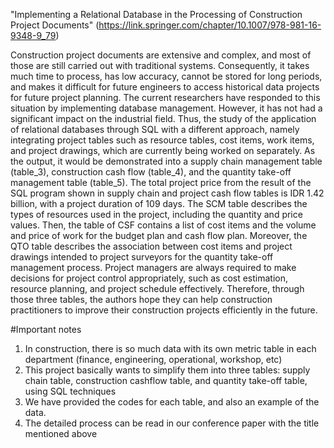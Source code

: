 "Implementing a Relational Database in the Processing of Construction Project Documents"
(https://link.springer.com/chapter/10.1007/978-981-16-9348-9_79)

Construction project documents are extensive and complex, and most of those are still carried out with traditional systems. Consequently, it takes much time to process, has low accuracy, cannot be stored for long periods, and makes it difficult for future engineers to access historical data projects for future project planning. The current researchers have responded to this situation by implementing database management. However, it has not had a significant impact on the industrial field. Thus, the study of the application of relational databases through SQL with a different approach, namely integrating project tables such as resource tables, cost items, work items, and project drawings, which are currently being worked on separately. As the output, it would be demonstrated into a supply chain management table (table_3), construction cash flow (table_4), and the quantity take-off management table (table_5). The total project price from the result of the SQL program shown in supply chain and project cash flow tables is IDR 1.42 billion, with a project duration of 109 days. The SCM table describes the types of resources used in the project, including the quantity and price values. Then, the table of CSF contains a list of cost items and the volume and price of work for the budget plan and cash flow plan. Moreover, the QTO table describes the association between cost items and project drawings intended to project surveyors for the quantity take-off management process. Project managers are always required to make decisions for project control appropriately, such as cost estimation, resource planning, and project schedule effectively. Therefore, through those three tables, the authors hope they can help construction practitioners to improve their construction projects efficiently in the future.

#Important notes
1. In construction, there is so much data with its own metric table in each department (finance, engineering, operational, workshop, etc)
2. This project basically wants to simplify them into three tables: supply chain table, construction cashflow table, and quantity take-off table, using SQL techniques
4. We have provided the codes for each table, and also an example of the data.
5. The detailed process can be read in our conference paper with the title mentioned above
